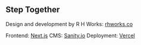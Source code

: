 ## Step Together

Design and development by R H Works: [rhworks.co](https://rhworks.co)

Frontend: [Next.js](https://nextjs.org/)
CMS: [Sanity.io](https://www.sanity.io/)
Deployment: [Vercel](https://vercel.com/)

